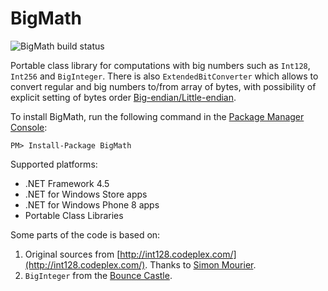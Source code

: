 # BigMath

![BigMath build status](https://www.myget.org/BuildSource/Badge/taggersoft?identifier=82116a31-a94f-4cb1-b3d7-24c01e151241)

Portable class library for computations with big numbers such as `Int128`, `Int256` and `BigInteger`. There is also `ExtendedBitConverter` which allows to convert regular and big numbers to/from array of bytes, with possibility of explicit setting of bytes order [Big-endian/Little-endian](http://en.wikipedia.org/wiki/Endianness).

To install BigMath, run the following command in the [Package Manager Console](http://docs.nuget.org/docs/start-here/using-the-package-manager-console):

    PM> Install-Package BigMath

Supported platforms:

- .NET Framework 4.5 
- .NET for Windows Store apps
- .NET for Windows Phone 8 apps
- Portable Class Libraries

Some parts of the code is based on:

1. Original sources from [http://int128.codeplex.com/](http://int128.codeplex.com/). Thanks to [Simon Mourier](https://www.codeplex.com/site/users/view/simonm).
2. `BigInteger` from the [Bounce Castle](http://www.bouncycastle.org/). 
